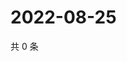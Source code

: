 # 2022-08-25

共 0 条

<!-- BEGIN WEIBO -->
<!-- 最后更新时间 Thu Aug 25 2022 01:18:09 GMT+0800 (China Standard Time) -->

<!-- END WEIBO -->
